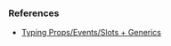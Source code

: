 ### References

- [Typing Props/Events/Slots + Generics](https://github.com/dummdidumm/rfcs/blob/ts-typedefs-within-svelte-components/text/ts-typing-props-slots-events.md)
